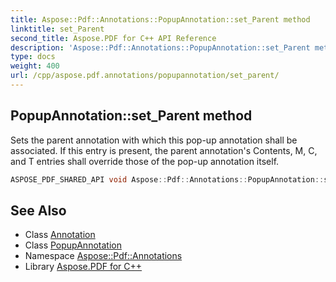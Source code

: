 ```yaml
---
title: Aspose::Pdf::Annotations::PopupAnnotation::set_Parent method
linktitle: set_Parent
second_title: Aspose.PDF for C++ API Reference
description: 'Aspose::Pdf::Annotations::PopupAnnotation::set_Parent method. Sets the parent annotation with which this pop-up annotation shall be associated. If this entry is present, the parent annotation''s Contents, M, C, and T entries shall override those of the pop-up annotation itself in C++.'
type: docs
weight: 400
url: /cpp/aspose.pdf.annotations/popupannotation/set_parent/
---
```

## PopupAnnotation::set_Parent method


Sets the parent annotation with which this pop-up annotation shall be associated. If this entry is present, the parent annotation's Contents, M, C, and T entries shall override those of the pop-up annotation itself.

```cpp
ASPOSE_PDF_SHARED_API void Aspose::Pdf::Annotations::PopupAnnotation::set_Parent(System::SharedPtr<Annotation> value)
```

## See Also

* Class [Annotation](../../annotation/)
* Class [PopupAnnotation](../)
* Namespace [Aspose::Pdf::Annotations](../../)
* Library [Aspose.PDF for C++](../../../)
